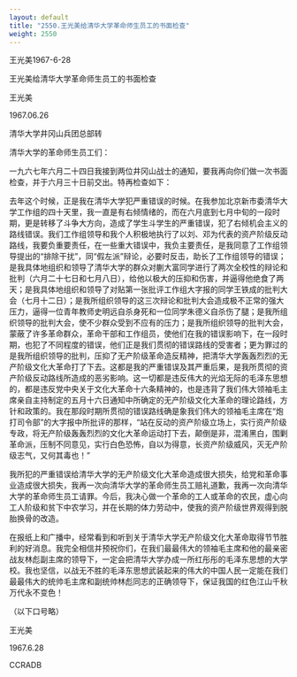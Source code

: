 ```yaml
---
layout: default
title: "2550.王光美给清华大学革命师生员工的书面检查"
weight: 2550
---
```


王光美1967-6-28

王光美给清华大学革命师生员工的书面检查

王光美

1967.06.26

清华大学井冈山兵团总部转

清华大学的革命师生员工们：

一九六七年六月二十四日我接到两位井冈山战士的通知，要我再向你们做一次书面检查，并于六月三十日前交出。特再检查如下：

去年这个时候，正是我在清华大学犯严重错误的时候。在我参加北京新市委清华大学工作组的四十天里，我一直是有右倾情绪的，而在六月底到七月中旬的一段时期，更是转移了斗争大方向，造成了学生斗学生的严重错误，犯了右倾机会主义的路线错误。我们工作组领导和我个人积极地执行了以刘、邓为代表的资产阶级反动路线，我要负重要责任，在一些重大错误中，我负主要责任，是我同意了工作组领导提出的“排除干扰”，同“假左派”辩论，必要时反击，助长了工作组领导的错误；是我具体地组织和领导了清华大学的群众对蒯大富同学进行了两次全校性的辩论和批判（六月二十七日和七月八日），给他以极大的压抑和伤害，并逼得他绝食了两天；是我具体地组织和领导了对贴第一张批评工作组大字报的同学王铁成的批判大会（七月十二日）；是我所组织领导的这三次辩论和批判大会造成极不正常的强大压力，逼得一位青年教师史明远自杀身死和一位同学朱德义自杀伤了腿；是我所组织领导的批判大会，使不少群众受到不应有的压力；是我所组织领导的批判大会，蒙蔽了许多革命群众，革命干部和工作组员，使他们在我的错误影响下，在一段时期，也犯了不同程度的错误，他们正是我们贯彻的错误路线的受害者；更为罪过的是我所组织领导的批判，压抑了无产阶级革命造反精神，把清华大学轰轰烈烈的无产阶级文化大革命打了下去。这都是我的严重错误及其严重后果，是我所贯彻的资产阶级反动路线所造成的恶劣影响。这一切都是违反伟大的光焰无际的毛泽东思想的，都是违反党中央关于文化大革命十六条精神的，也是违背了我们伟大领袖毛主席亲自主持制定的五月十六日通知中所确定的无产阶级文化大革命的理论路线，方针和政策的。我在那段时期所贯彻的错误路线确是象我们伟大的领袖毛主席在“炮打司令部”的大字报中所批评的那样，“站在反动的资产阶级立场上，实行资产阶级专政，将无产阶级轰轰烈烈的文化大革命运动打下去，颠倒是非，混淆黑白，围剿革命派，压制不同意见，实行白色恐怖，自以为得意，长资产阶级威风，灭无产阶级志气，又何其毒也！”

我所犯的严重错误给清华大学的无产阶级文化大革命造成很大损失，给党和革命事业造成很大损失，我再一次向清华大学的革命师生员工赔礼道歉，我再一次向清华大学的革命师生员工请罪。今后，我决心做一个革命的工人或革命的农民，虚心向工人阶级和贫下中农学习，并在长期的体力劳动中，使我的资产阶级世界观得到脱胎换骨的改造。

在报纸上和广播中，经常看到和听到关于清华大学无产阶级文化大革命取得节节胜利的好消息。我完全相信并预祝你们，在我们最最伟大的领袖毛主席和他的最亲密战友林彪副主席的领导下，一定会把清华大学办成一所红彤彤的毛泽东思想的大学校。我也坚信，以战无不胜的毛泽东思想武装起来的伟大的中国人民一定能在我们最最伟大的统帅毛主席和副统帅林彪同志的正确领导下，保证我国的红色江山千秋万代永不变色！

（以下口号略）

王光美

1967.6.28

CCRADB

